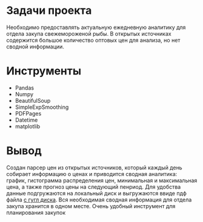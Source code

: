 # Задачи проекта #

Необходимо предоставлять актуальную ежедневную аналитику для отдела закупа свежемороженой рыбы. В открытых источниках содержится большое количество оптовых цен для анализа, но нет сводной информации.

# Инструменты #

- Pandas
- Numpy
- BeautifulSoup
- SimpleExpSmoothing
- PDFPages
- Datetime
- matplotlib

# Вывод #

Создан парсер цен из открытых источников, который каждый день собирает информацию о ценах и приводится сводная аналитика: график, гистограмма распределения цен, минимальная и максимальная цена, а также прогноз цены на следующий пенриод. Для удобства данные подгружаются на локальный диск и выгружаются ввиде пдф файла [с гугл диска](https://drive.google.com/drive/folders/1OtyYX8mmETjy1D70ajviLB7H7PsgkVcc?usp=sharing). Вся необходимая сводная информация для отдела закупа хранится в одном месте. Очень удобный инструмент для планирования закупок
